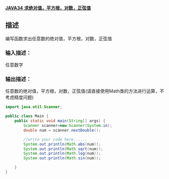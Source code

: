 [ **JAVA34** **求绝对值，平方根，对数，正弦值** ](https://www.nowcoder.com/practice/f8dbe57b29d941c4a94b78fb14f62cda?tpId=220&tags=&title=&difficulty=0&judgeStatus=0&rp=0&sourceUrl=%2Fexam%2Foj%3Fpage%3D1%26tab%3D%25E8%25AF%25AD%25E6%25B3%2595%25E7%25AF%2587%26topicId%3D220)

## 描述

编写函数求出任意数的绝对值，平方根，对数，正弦值

### 输入描述：

任意数字

### 输出描述：

任意数的绝对值，平方根，对数，正弦值(请直接使用Math类的方法进行运算，不考虑精度问题)

```java
import java.util.Scanner;

public class Main {
    public static void main(String[] args) {
        Scanner scanner=new Scanner(System.in);
        double num = scanner.nextDouble();

        //write your code here......
        System.out.println(Math.abs(num));
        System.out.println(Math.sqrt(num));
        System.out.println(Math.log(num));
        System.out.println(Math.sin(num));

    }
}
```

